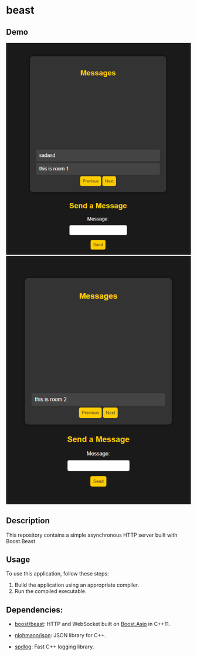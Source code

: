 # beast

## Demo

![Alt text](/docs/images/image1.png)
![Alt text](/docs/images/image2.png)

## Description

This repository contains a simple asynchronous HTTP server built with Boost.Beast

## Usage

To use this application, follow these steps:

1. Build the application using an appropriate compiler.
1. Run the compiled executable.

## Dependencies:

- [boost/beast](https://github.com/boostorg/beast): HTTP and WebSocket built on [Boost.Asio](https://github.com/boostorg/asio) in C++11.

- [nlohmann/json](https://github.com/nlohmann/json): JSON library for C++.

- [spdlog](https://github.com/gabime/spdlog): Fast C++ logging library.
